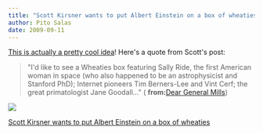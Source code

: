```yaml
---
title: "Scott Kirsner wants to put Albert Einstein on a box of wheaties"
author: Pito Salas
date: 2009-09-11
---
```




[This is actually a pretty cool
idea](<http://www.boston.com/business/technology/innoeco/2009/09/dear_general_mills_why_not_put.html>)!
Here's a quote from Scott's post:

> "I'd like to see a Wheaties box featuring Sally Ride, the first American
> woman in space (who also happened to be an astrophysicist and Stanford PhD);
> Internet pioneers Tim Berners-Lee and Vint Cerf; the great primatologist
> Jane Goodall…" ( **from:**[Dear General
> Mills](<http://www.boston.com/business/technology/innoeco/2009/09/dear_general_mills_why_not_put.html>))

![](https://i0.wp.com/img.zemanta.com/pixy.gif?w=584)


[Scott Kirsner wants to put Albert Einstein on a box of wheaties](None)
